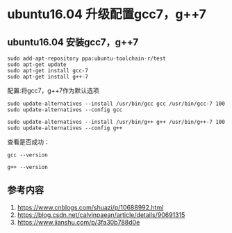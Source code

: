 # ubuntu16.04 升级配置gcc7，g++7      

## ubuntu16.04 安装gcc7，g++7
```shell
sudo add-apt-repository ppa:ubuntu-toolchain-r/test
sudo apt-get update 
sudo apt-get install gcc-7
sudo apt-get install g++-7
```

配置:将gcc7，g++7作为默认选项
```shell
sudo update-alternatives --install /usr/bin/gcc gcc /usr/bin/gcc-7 100
sudo update-alternatives --config gcc

sudo update-alternatives --install /usr/bin/g++ g++ /usr/bin/g++-7 100
sudo update-alternatives --config g++
```

查看是否成功：
```shell
gcc --version

g++ --version
```



## 参考内容  
1. https://www.cnblogs.com/shuazi/p/10688992.html  
2. https://blog.csdn.net/calvinpaean/article/details/90691315    
3. https://www.jianshu.com/p/3fa30b788d0e  



